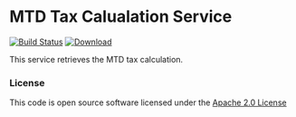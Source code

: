 # MTD Tax Calualation Service

[![Build Status](https://travis-ci.org/hmrc/mtd-api-template.svg)](https://travis-ci.org/hmrc/mtd-api-template) [ ![Download](https://api.bintray.com/packages/hmrc/releases/mtd-api-template/images/download.svg) ](https://bintray.com/hmrc/releases/mtd-api-template/_latestVersion)

This service retrieves the MTD tax calculation.

### License

This code is open source software licensed under the [Apache 2.0 License]("http://www.apache.org/licenses/LICENSE-2.0.html")
